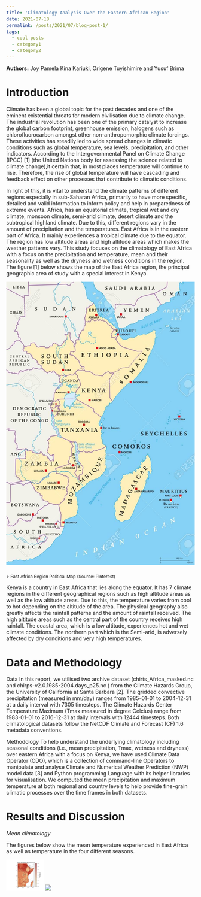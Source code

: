 ```yaml
---
title: 'Climatology Analysis Over the Eastern African Region'
date: 2021-07-18
permalink: /posts/2021/07/blog-post-1/
tags:
  - cool posts
  - category1
  - category2
---
```

<p class="page__date"><strong>
  <i class="fa fa-fw fa-users" aria-hidden="true"></i> Authors:</strong>
  Joy Pamela Kina Kariuki, Origene Tuyishimire and Yusuf Brima
</p>

Introduction
======
Climate has been a global topic for the past decades and one of the eminent existential threats for modern civilisation due to climate change. The industrial revolution has been one of the primary catalyst to increase the global carbon footprint, greenhouse emission, halogens such as chlorofluorocarbon amongst other non-anthropomorphic climate forcings. These activities has steadily led to wide spread changes in climatic conditions such as global temperature, sea levels, precipitation, and other indicators. According to the Intergovernmental Panel on Climate Change (IPCC) [1] (the United Nations body for assessing the science related to climate change),it certain that, in most places temperature will continue to rise. Therefore, the rise of global temperature will have cascading and feedback effect on other processes that contribute to climatic conditions.

In light of this, it is vital to understand the climate patterns of different regions especially in sub-Saharan Africa, primarily to have more specific, detailed and valid information to inform policy and help in preparedness of extreme events. Africa, has an equatorial climate, tropical wet and dry climate, monsoon climate, semi-arid climate, desert climate and the subtropical highland climate. Due to this, different regions vary in the amount of precipitation and the temperatures. East Africa is in the eastern part of Africa. It mainly experiences a tropical climate due to the equator. The region has low altitude areas and high altitude areas which makes the weather patterns vary. This study focuses on the climatology of East Africa with a focus on the precipitation and temperature, mean and their seasonality as well as the dryness and wetness conditions in the region. The figure [1] below shows the map of the East Africa region, the principal geographic area of study with a special interest in Kenya.

![This is an image](/images/east.jpg)

<sub> > East Africa Region Political Map (Source: Pinterest) </sub>

Kenya is a country in East Africa that lies along the equator. It has 7 climate regions in the different geographical regions such as high altitude areas as well as the low altitude areas. Due to this, the temperature varies from cool to hot depending on the altitude of the area. The physical geography also greatly affects the rainfall patterns and the amount of rainfall received. The high altitude areas such as the central part of the country receives high rainfall. The coastal area, which is a low altitude, experiences hot and wet climate conditions. The northern part which is the Semi-arid, is adversely affected by dry conditions and very high temperatures.


Data and Methodology
======
Data In this report, we utilised two archive dataset (chirts_Africa_masked.nc and chirps-v2.0.1985-2004.days_p25.nc ) from the Climate Hazards Group, the University of California at Santa Barbara [2]. The gridded convective precipitation (measured in mm/day) ranges from 1985-01-01 to 2004-12-31 at a daily interval with 7305 timesteps. The Climate Hazards Center Temperature Maximum (Tmax measured in degree Celcius) range from 1983-01-01 to 2016-12-31 at daily intervals with 12444 timesteps. Both climatological datasets follow the NetCDF Climate and Forecast (CF) 1.6 metadata conventions.

Methodology To help understand the underlying climatology including seasonal conditions (i.e., mean precipitation, Tmax, wetness and dryness) over eastern Africa with a focus on Kenya, we have used Climate Data Operator (CDO), which is a collection of command-line Operators to manipulate and analyse Climate and Numerical Weather Prediction (NWP) model data [3] and Python programming Language with its helper libraries for visualisation. We computed the mean precipitation and maximum temperature at both regional and country levels to help provide fine-grain climatic processes over the time frames in both datasets.

Results and Discussion
======
*Mean climatology*

The figures below show the mean temperature experienced in East Africa as well as temperature in the four different seasons.
<p float="left">
  <img src="/images/temperature_time_mean.png" width="100" />
  <img src="//images/temperature_all_seasons.png" width="100" /> 
</p>
<!-- ![](/images/temperature_time_mean.png)[](/images/temperature_all_seasons.png) -->

